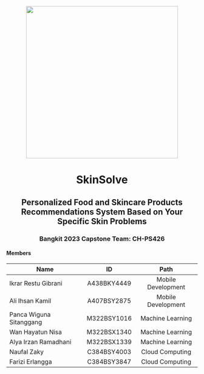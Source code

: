 <p align="center">
  <img align="center" width="400" src="" />
</p>
<h1 align="center">SkinSolve</h1>
<h2 align="center">Personalized Food and Skincare Products Recommendations System Based on Your Specific Skin Problems</h2>

<h3 align="center">Bangkit 2023 Capstone Team: CH-PS426 </h3>

#### Members
| Name                    | ID            | Path               |
| ----------------------  |:-------------:|:------------------:|
| Ikrar Restu Gibrani     | A438BKY4449   | Mobile Development | 
| Ali Ihsan Kamil         | A407BSY2875   | Mobile Development |
| Panca Wiguna Sitanggang | M322BSY1016   | Machine Learning   | 
| Wan Hayatun Nisa        | M322BSX1340   | Machine Learning   | 
| Alya Irzan Ramadhani    | M322BSX1339   | Machine Learning   | 
| Naufal Zaky             | C384BSY4003   | Cloud Computing    |  
| Farizi Erlangga         | C384BSY3847   | Cloud Computing    |
